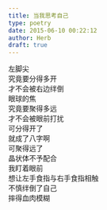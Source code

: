 ```yaml
---  
title: 当我思考自己  
type: poetry  
date: 2015-06-10 00:22:12  
author: Herb  
draft: true
---  
```

左脚尖  
究竟要分得多开  
才不会被右边绊倒  
眼球的焦  
究竟要聚得多远  
才不会被眼前打扰    
可分得开了  
就成了八字啊  
可聚得远了  
晶状体不予配合    
我盯着眼前  
想让左手食指与右手食指相触  
不慎绊倒了自己  
摔得血肉模糊